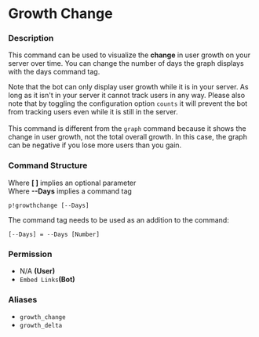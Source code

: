 # Growth Change

### Description

This command can be used to visualize the **change** in user growth on your server over time. You can change the number of days the graph displays with the days command tag.

Note that the bot can only display user growth while it is in your server. As long as it isn't in your server it cannot track users in any way. Please also note that by toggling the configuration option `counts` it will prevent the bot from tracking users even while it is still in the server.\
\
This command is different from the `graph` command because it shows the change in user growth, not the total overall growth. In this case, the graph can be negative if you lose more users than you gain.

### Command Structure

Where **\[ ]** implies an optional parameter\
Where **--Days** implies a command tag

```
p!growthchange [--Days]
```

The command tag needs to be used as an addition to the command:

```
[--Days] = --Days [Number]
```

### **Permission**

* N/A **(User)**
* `Embed Links`**(Bot)**

### Aliases

* `growth_change`
* `growth_delta`
